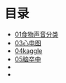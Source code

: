 # 目录

* [01食物声音分类](06项目复现\01食物声音分类\README.md)
* [03心电图](06项目复现\03心电图\README.md)
* [04kaggle](06项目复现\04kaggle\README.md)
* [05脑卒中](06项目复现\05脑卒中\README.md)
* [](06项目复现\06肾脏疾病\README.md)
* [](06项目复现\README.md)







